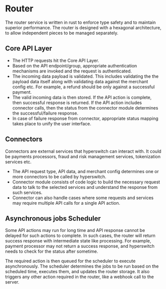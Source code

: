 # Router

The router service is written in rust to enforce type safety and to maintain superior performance. The router is designed with a hexagonal architecture, to allow independent pieces to be managed separately.

## Core API Layer

* The HTTP requests hit the Core API Layer.&#x20;
* Based on the API endpoint/group, appropriate authentication mechanisms are invoked and the request is authenticated.
* The incoming data payload is validated. This includes validating the the payload data itself along with validating data against the merchant config etc. For example, a refund should be only against a successful payment.
* The valid incoming data is then stored. If the API action is complete, then successful response is returned. If the API action includes connector calls, then the status from the connector module determines the successful/failure response.&#x20;
* In case of failure response from connector, appropriate status mapping takes place to unify the user interface.

## Connectors

Connectors are external services that hyperswitch can interact with. It could be payments processors, fraud and risk management services, tokenization services etc.

* The API request type, API data, and merchant config determines one or more connectors to be called by hyperswitch.
* Connector module consists of code logic to build the necessary request data to talk to the selected services and understand the response from such services.&#x20;
* Connector can also handle cases where some requests and services may require multiple API calls for a single API action.&#x20;

## Asynchronous jobs Scheduler

Some API actions may run for long time and API response cannot be delayed for such actions to complete. In such cases, the router will return success response with intermediate state like processing. For example, payment processor may not return a success response, and hyperswitch needs to check for the status after sometime.

The required action is then queued for the scheduler to execute asynchronously. The scheduler determines the jobs to be run based on the scheduled time, executes them, and updates the router storage. It also triggers any other action required in the router, like a webhook call to the server.
